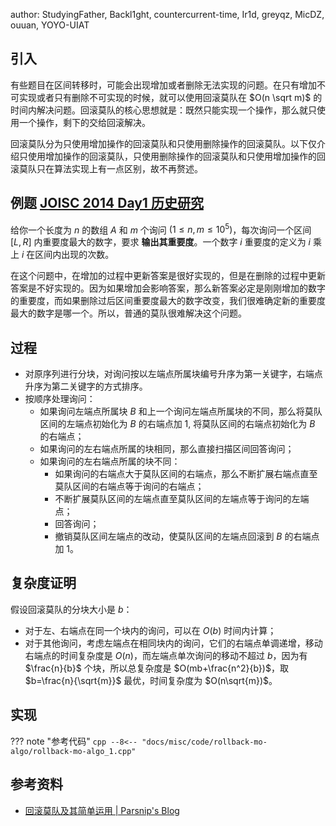 author: StudyingFather, Backl1ght, countercurrent-time, Ir1d, greyqz, MicDZ, ouuan, YOYO-UIAT

## 引入

有些题目在区间转移时，可能会出现增加或者删除无法实现的问题。在只有增加不可实现或者只有删除不可实现的时候，就可以使用回滚莫队在 $O(n \sqrt m)$ 的时间内解决问题。回滚莫队的核心思想就是：既然只能实现一个操作，那么就只使用一个操作，剩下的交给回滚解决。

回滚莫队分为只使用增加操作的回滚莫队和只使用删除操作的回滚莫队。以下仅介绍只使用增加操作的回滚莫队，只使用删除操作的回滚莫队和只使用增加操作的回滚莫队只在算法实现上有一点区别，故不再赘述。

## 例题 [JOISC 2014 Day1 历史研究](https://loj.ac/problem/2874)

给你一个长度为 $n$ 的数组 $A$ 和 $m$ 个询问 $(1 \leq n, m \leq 10^5)$，每次询问一个区间 $[L, R]$ 内重要度最大的数字，要求 **输出其重要度**。一个数字 $i$ 重要度的定义为 $i$ 乘上 $i$ 在区间内出现的次数。

在这个问题中，在增加的过程中更新答案是很好实现的，但是在删除的过程中更新答案是不好实现的。因为如果增加会影响答案，那么新答案必定是刚刚增加的数字的重要度，而如果删除过后区间重要度最大的数字改变，我们很难确定新的重要度最大的数字是哪一个。所以，普通的莫队很难解决这个问题。

## 过程

-   对原序列进行分块，对询问按以左端点所属块编号升序为第一关键字，右端点升序为第二关键字的方式排序。
-   按顺序处理询问：
    -   如果询问左端点所属块 $B$ 和上一个询问左端点所属块的不同，那么将莫队区间的左端点初始化为 $B$ 的右端点加 $1$, 将莫队区间的右端点初始化为 $B$ 的右端点；
    -   如果询问的左右端点所属的块相同，那么直接扫描区间回答询问；
    -   如果询问的左右端点所属的块不同：
        -   如果询问的右端点大于莫队区间的右端点，那么不断扩展右端点直至莫队区间的右端点等于询问的右端点；
        -   不断扩展莫队区间的左端点直至莫队区间的左端点等于询问的左端点；
        -   回答询问；
        -   撤销莫队区间左端点的改动，使莫队区间的左端点回滚到 $B$ 的右端点加 $1$。

## 复杂度证明

假设回滚莫队的分块大小是 $b$：

-   对于左、右端点在同一个块内的询问，可以在 $O(b)$ 时间内计算；
-   对于其他询问，考虑左端点在相同块内的询问，它们的右端点单调递增，移动右端点的时间复杂度是 $O(n)$，而左端点单次询问的移动不超过 $b$，因为有 $\frac{n}{b}$ 个块，所以总复杂度是 $O(mb+\frac{n^2}{b})$，取 $b=\frac{n}{\sqrt{m}}$ 最优，时间复杂度为 $O(n\sqrt{m})$。

## 实现

??? note "参考代码"
    ```cpp
    --8<-- "docs/misc/code/rollback-mo-algo/rollback-mo-algo_1.cpp"
    ```

## 参考资料

-   [回滚莫队及其简单运用 | Parsnip's Blog](https://www.cnblogs.com/Parsnip/p/10969989.html)
